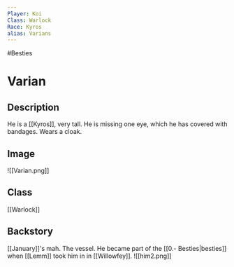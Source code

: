 ```yaml
---
Player: Koi
Class: Warlock
Race: Kyros
alias: Varians
---
```

#Besties
# Varian
## Description
He is a [[Kyros]], very tall. He is missing one eye, which he has covered with bandages. Wears a cloak.

## Image
![[Varian.png]]
## Class
[[Warlock]]
## Backstory
[[January]]'s mah. The vessel. He became part of the [[0.- Besties|besties]] when [[Lemm]] took him in in [[Willowfey]].
![[him2.png]]